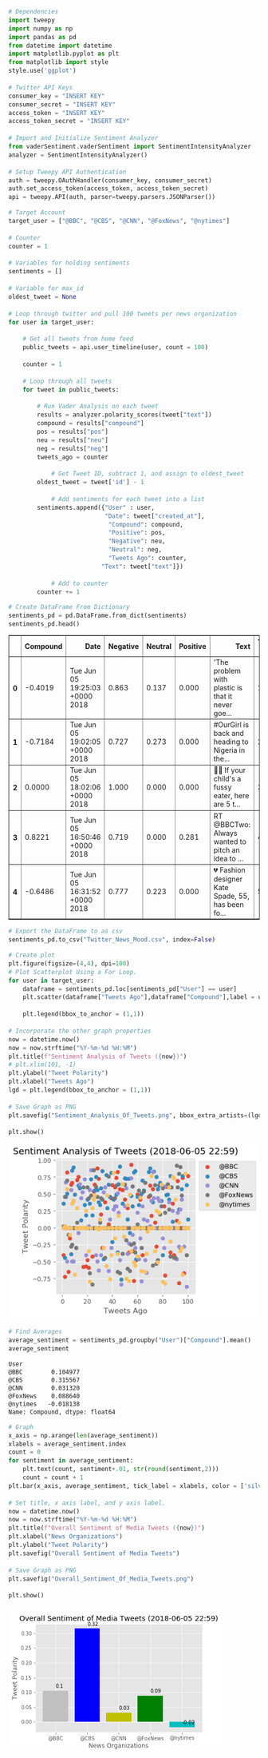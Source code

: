 

```python
# Dependencies
import tweepy
import numpy as np
import pandas as pd
from datetime import datetime
import matplotlib.pyplot as plt
from matplotlib import style
style.use('ggplot')

# Twitter API Keys
consumer_key = "INSERT KEY"
consumer_secret = "INSERT KEY"
access_token = "INSERT KEY"
access_token_secret = "INSERT KEY"

# Import and Initialize Sentiment Analyzer
from vaderSentiment.vaderSentiment import SentimentIntensityAnalyzer
analyzer = SentimentIntensityAnalyzer()

# Setup Tweepy API Authentication
auth = tweepy.OAuthHandler(consumer_key, consumer_secret)
auth.set_access_token(access_token, access_token_secret)
api = tweepy.API(auth, parser=tweepy.parsers.JSONParser())
```


```python
# Target Account
target_user = ["@BBC", "@CBS", "@CNN", "@FoxNews", "@nytimes"]

# Counter
counter = 1

# Variables for holding sentiments
sentiments = []

# Variable for max_id
oldest_tweet = None

# Loop through twitter and pull 100 tweets per news organization
for user in target_user:

    # Get all tweets from home feed
    public_tweets = api.user_timeline(user, count = 100)
    
    counter = 1

    # Loop through all tweets 
    for tweet in public_tweets:
        
        # Run Vader Analysis on each tweet
        results = analyzer.polarity_scores(tweet["text"])
        compound = results["compound"]
        pos = results["pos"]
        neu = results["neu"]
        neg = results["neg"]
        tweets_ago = counter
        
            # Get Tweet ID, subtract 1, and assign to oldest_tweet
        oldest_tweet = tweet['id'] - 1
        
            # Add sentiments for each tweet into a list
        sentiments.append({"User" : user,
                           "Date": tweet["created_at"], 
                            "Compound": compound,
                            "Positive": pos,
                            "Negative": neu,
                            "Neutral": neg,
                            "Tweets Ago": counter,
                          "Text": tweet["text"]})
        
            # Add to counter 
        counter += 1
```


```python
# Create DataFrame From Dictionary
sentiments_pd = pd.DataFrame.from_dict(sentiments)
sentiments_pd.head()
```




<div>
<style scoped>
    .dataframe tbody tr th:only-of-type {
        vertical-align: middle;
    }

    .dataframe tbody tr th {
        vertical-align: top;
    }

    .dataframe thead th {
        text-align: right;
    }
</style>
<table border="1" class="dataframe">
  <thead>
    <tr style="text-align: right;">
      <th></th>
      <th>Compound</th>
      <th>Date</th>
      <th>Negative</th>
      <th>Neutral</th>
      <th>Positive</th>
      <th>Text</th>
      <th>Tweets Ago</th>
      <th>User</th>
    </tr>
  </thead>
  <tbody>
    <tr>
      <th>0</th>
      <td>-0.4019</td>
      <td>Tue Jun 05 19:25:03 +0000 2018</td>
      <td>0.863</td>
      <td>0.137</td>
      <td>0.000</td>
      <td>'The problem with plastic is that it never goe...</td>
      <td>1</td>
      <td>@BBC</td>
    </tr>
    <tr>
      <th>1</th>
      <td>-0.7184</td>
      <td>Tue Jun 05 19:02:05 +0000 2018</td>
      <td>0.727</td>
      <td>0.273</td>
      <td>0.000</td>
      <td>#OurGirl is back and heading to Nigeria in the...</td>
      <td>2</td>
      <td>@BBC</td>
    </tr>
    <tr>
      <th>2</th>
      <td>0.0000</td>
      <td>Tue Jun 05 18:02:06 +0000 2018</td>
      <td>1.000</td>
      <td>0.000</td>
      <td>0.000</td>
      <td>👶🥦 If your child's a fussy eater, here are 5 t...</td>
      <td>3</td>
      <td>@BBC</td>
    </tr>
    <tr>
      <th>3</th>
      <td>0.8221</td>
      <td>Tue Jun 05 16:50:46 +0000 2018</td>
      <td>0.719</td>
      <td>0.000</td>
      <td>0.281</td>
      <td>RT @BBCTwo: Always wanted to pitch an idea to ...</td>
      <td>4</td>
      <td>@BBC</td>
    </tr>
    <tr>
      <th>4</th>
      <td>-0.6486</td>
      <td>Tue Jun 05 16:31:52 +0000 2018</td>
      <td>0.777</td>
      <td>0.223</td>
      <td>0.000</td>
      <td>💔 Fashion designer Kate Spade, 55, has been fo...</td>
      <td>5</td>
      <td>@BBC</td>
    </tr>
  </tbody>
</table>
</div>




```python
# Export the DataFrame to as csv 
sentiments_pd.to_csv("Twitter_News_Mood.csv", index=False)
```


```python
# Create plot
plt.figure(figsize=(4,4), dpi=100)
# Plot Scatterplot Using a For Loop.
for user in target_user:
    dataframe = sentiments_pd.loc[sentiments_pd["User"] == user]
    plt.scatter(dataframe["Tweets Ago"],dataframe["Compound"],label = user)
    
    plt.legend(bbox_to_anchor = (1,1))

# Incorporate the other graph properties
now = datetime.now()
now = now.strftime("%Y-%m-%d %H:%M")
plt.title(f"Sentiment Analysis of Tweets ({now})")
# plt.xlim(101, -1)
plt.ylabel("Tweet Polarity")
plt.xlabel("Tweets Ago")
lgd = plt.legend(bbox_to_anchor = (1,1))

# Save Graph as PNG
plt.savefig("Sentiment_Analysis_Of_Tweets.png", bbox_extra_artists=(lgd,), bbox_inches='tight')

plt.show()
```


![png](Sentiment_Analysis_Of_Tweets.png)



```python
# Find Averages
average_sentiment = sentiments_pd.groupby("User")["Compound"].mean()
average_sentiment
```




    User
    @BBC        0.104977
    @CBS        0.315567
    @CNN        0.031320
    @FoxNews    0.088640
    @nytimes   -0.018138
    Name: Compound, dtype: float64




```python
# Graph
x_axis = np.arange(len(average_sentiment))
xlabels = average_sentiment.index
count = 0
for sentiment in average_sentiment:
    plt.text(count, sentiment+.01, str(round(sentiment,2)))
    count = count + 1
plt.bar(x_axis, average_sentiment, tick_label = xlabels, color = ['silver', 'b', 'y', 'g', 'c'])

# Set title, x axis label, and y axis label.
now = datetime.now()
now = now.strftime("%Y-%m-%d %H:%M")
plt.title(f"Overall Sentiment of Media Tweets ({now})")
plt.xlabel("News Organizations")
plt.ylabel("Tweet Polarity")
plt.savefig("Overall Sentiment of Media Tweets")

# Save Graph as PNG
plt.savefig("Overall_Sentiment_Of_Media_Tweets.png")

plt.show()
```


![png](Overall_Sentiment_Of_Media_Tweets.png)

